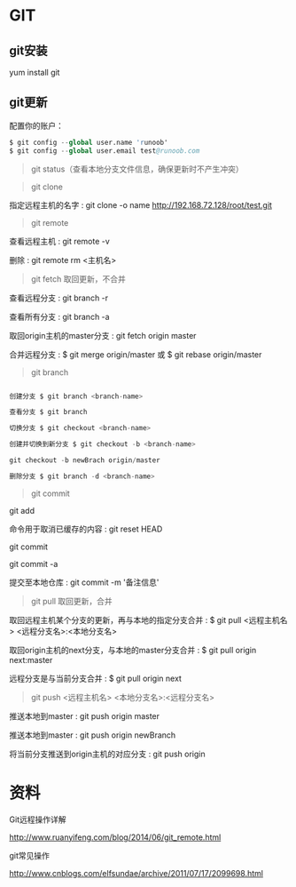 # GIT

## git安装

yum install git

## git更新

配置你的账户：
```s
$ git config --global user.name 'runoob'
$ git config --global user.email test@runoob.com
```

> git status（查看本地分支文件信息，确保更新时不产生冲突）

> git clone

指定远程主机的名字 : git clone -o name http://192.168.72.128/root/test.git

> git remote

查看远程主机 : git remote -v 

删除 : git remote rm <主机名>

> git fetch 取回更新，不合并

查看远程分支 : git branch -r

查看所有分支 : git branch -a

取回origin主机的master分支 : git fetch origin master

合并远程分支 : $ git merge origin/master 或 $ git rebase origin/master

> git branch
```s

创建分支 $ git branch <branch-name>

查看分支 $ git branch

切换分支 $ git checkout <branch-name>

创建并切换到新分支 $ git checkout -b <branch-name>

git checkout -b newBrach origin/master

删除分支 $ git branch -d <branch-name>
```

> git commit

git add <file>

命令用于取消已缓存的内容 : git reset HEAD

git commit <file>

git commit -a

提交至本地仓库 : git commit -m '备注信息'




> git pull 取回更新，合并

取回远程主机某个分支的更新，再与本地的指定分支合并 : $ git pull <远程主机名> <远程分支名>:<本地分支名>

取回origin主机的next分支，与本地的master分支合并 : $ git pull origin next:master

远程分支是与当前分支合并 : $ git pull origin next

> git push <远程主机名> <本地分支名>:<远程分支名>

推送本地到master : git push origin master

推送本地到master : git push origin newBranch

将当前分支推送到origin主机的对应分支 : git push origin


# 资料

Git远程操作详解

http://www.ruanyifeng.com/blog/2014/06/git_remote.html

git常见操作

http://www.cnblogs.com/elfsundae/archive/2011/07/17/2099698.html